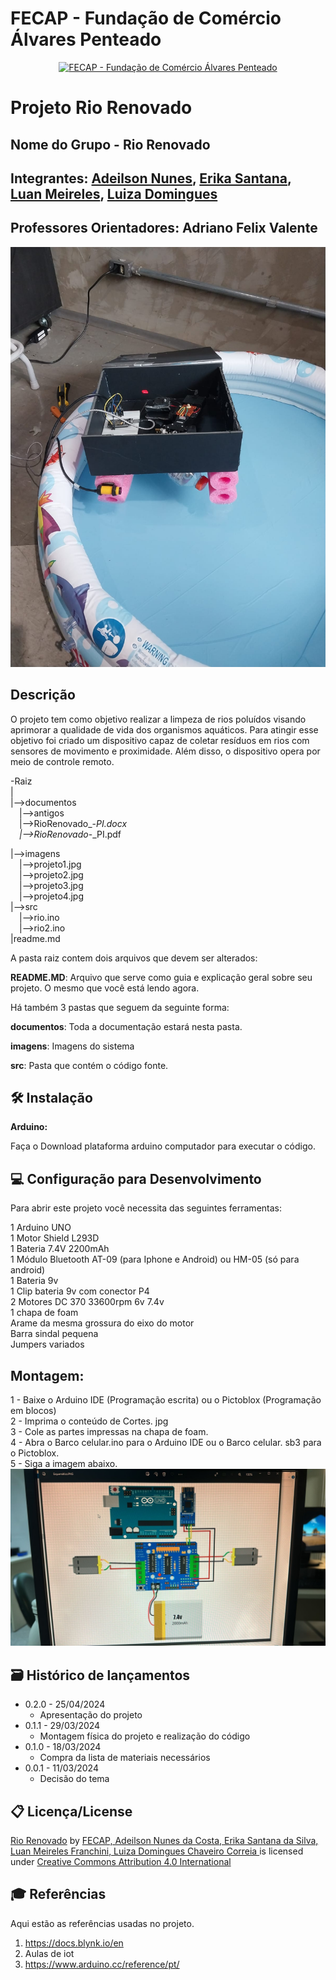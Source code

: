 # FECAP - Fundação de Comércio Álvares Penteado

<p align="center">
<a href= "https://www.fecap.br/"><img src="https://encrypted-tbn0.gstatic.com/images?q=tbn:ANd9GcRhZPrRa89Kma0ZZogxm0pi-tCn_TLKeHGVxywp-LXAFGR3B1DPouAJYHgKZGV0XTEf4AE&usqp=CAU" alt="FECAP - Fundação de Comércio Álvares Penteado" border="0"></a>
</p>

# Projeto Rio Renovado

## Nome do Grupo - Rio Renovado

## Integrantes: <a href="https://github.com/AdeilsonNunes">Adeilson Nunes</a>, <a href="https://github.com/erikasntn">Erika Santana</a>, <a href="https://github.com/LuanMeirelesFranchini">Luan Meireles</a>, <a href="https://github.com/luiza1205">Luiza Domingues</a>

## Professores Orientadores: Adriano Felix Valente
![](https://github.com/2024-1-NADS1-B/Projeto6/blob/main/imagens/b1a69324-107f-4ed0-8a6b-f78b9694f82b.jpg)
## Descrição
<p> O projeto tem como objetivo realizar a limpeza de rios poluídos visando aprimorar a qualidade de vida dos organismos aquáticos. Para atingir esse objetivo foi criado um dispositivo capaz de coletar resíduos em rios com sensores de movimento e proximidade. Além disso, o dispositivo opera por meio de controle remoto.</p>


-Raiz<br>
|<br>
|-->documentos<br>
  &emsp;|-->antigos<br>
  &emsp;|-->RioRenovado_-_PI.docx<br>
  &emsp;|-->RioRenovado_-_PI.pdf<br>
  
|-->imagens<br>
  &emsp;|-->projeto1.jpg<br>
  &emsp;|-->projeto2.jpg<br>
  &emsp;|-->projeto3.jpg<br>
  &emsp;|-->projeto4.jpg<br>
|-->src<br>
  &emsp;|-->rio.ino<br>
  &emsp;|-->rio2.ino<br>
|readme.md<br>

A pasta raiz contem dois arquivos que devem ser alterados:

<b>README.MD</b>: Arquivo que serve como guia e explicação geral sobre seu projeto. O mesmo que você está lendo agora.

Há também 3 pastas que seguem da seguinte forma:

<b>documentos</b>: Toda a documentação estará nesta pasta.

<b>imagens</b>: Imagens do sistema

<b>src</b>: Pasta que contém o código fonte.

## 🛠 Instalação

<b>Arduino:</b>

Faça o Download plataforma arduino computador para executar o código.


## 💻 Configuração para Desenvolvimento

Para abrir este projeto você necessita das seguintes ferramentas:

1 Arduino UNO <br>
1 Motor Shield L293D <br>
1 Bateria 7.4V 2200mAh <br>
1 Módulo Bluetooth AT-09 (para Iphone e Android) ou HM-05 (só para android) <br>
1 Bateria 9v <br>
1 Clip bateria 9v com conector P4 <br>
2 Motores DC 370 33600rpm 6v 7.4v <br>
1 chapa de foam <br>
Arame da mesma grossura do eixo do motor <br>
Barra sindal pequena <br>
Jumpers variados <br>

## Montagem:
1 - Baixe o Arduino IDE (Programação escrita) ou o Pictoblox (Programação em blocos) <br>
2 - Imprima o conteúdo de Cortes. jpg <br> 
3 - Cole as partes impressas na chapa de foam. <br>
4 - Abra o Barco celular.ino para o Arduino IDE ou o Barco celular. sb3 para o Pictoblox. <br>
5 - Siga a imagem abaixo.  <br>
![](https://github.com/2024-1-NADS1-B/Projeto6/blob/main/imagens/dd5eeeda-47d1-45de-a407-29798ed6939d.jpg)

## 🗃 Histórico de lançamentos

* 0.2.0 - 25/04/2024
    * Apresentação do projeto
* 0.1.1 - 29/03/2024
    * Montagem física do projeto e realização do código
* 0.1.0 - 18/03/2024
    * Compra da lista de materiais necessários
* 0.0.1 - 11/03/2024
    * Decisão do tema
## 📋 Licença/License
<p xmlns:cc="http://creativecommons.org/ns#" xmlns:dct="http://purl.org/dc/terms/"><a property="dct:title" rel="cc:attributionURL" href="https://github.com/2024-1-NADS1-B/Projeto6">Rio Renovado</a> by <a rel="cc:attributionURL dct:creator" property="cc:attributionName" href="https://github.com/2024-1-NADS1-B/Projeto6">FECAP, Adeilson Nunes da Costa, Erika Santana da Silva, Luan Meireles Franchini, Luiza Domingues Chaveiro Correia </a> is licensed under <a href="https://creativecommons.org/licenses/by/4.0/?ref=chooser-v1" target="_blank" rel="license noopener noreferrer" style="display:inline-block;">Creative Commons Attribution 4.0 International<img style="height:22px!important;margin-left:3px;vertical-align:text-bottom;" src="https://mirrors.creativecommons.org/presskit/icons/cc.svg?ref=chooser-v1" alt=""><img style="height:22px!important;margin-left:3px;vertical-align:text-bottom;" src="https://mirrors.creativecommons.org/presskit/icons/by.svg?ref=chooser-v1" alt=""></a></p>

## 🎓 Referências

Aqui estão as referências usadas no projeto.

1. <https://docs.blynk.io/en>
2. Aulas de iot
3. <https://www.arduino.cc/reference/pt/>
